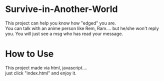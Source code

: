 # Survive-in-Another-World
This project can help you know how "edged" you are. <br />
You can talk with an anime person like Rem, Ram.... but he/she won't reply you. You will just see a msg who has read your message.
# How to Use
This project made via html, javascript....<br />
just click "index.html" and enjoy it.
